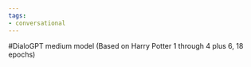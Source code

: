 ```yaml
---
tags:
- conversational
---
```


#DialoGPT medium model (Based on Harry Potter 1 through 4 plus 6, 18 epochs)
